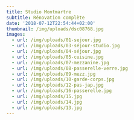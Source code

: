 ```yaml
---
title: Studio Montmartre
subtitle: Rénovation complète
date: '2018-07-12T22:54:44+02:00'
thumbnail: /img/uploads/dsc08768.jpg
images:
  - url: /img/uploads/01-sejour.jpg
  - url: /img/uploads/03-séjour-studio.jpg
  - url: /img/uploads/04-séjour.jpg
  - url: /img/uploads/05-cuisine.jpg
  - url: /img/uploads/07-mezzanine.jpg
  - url: /img/uploads/08-passerelle-verre.jpg
  - url: /img/uploads/09-mezz.jpg
  - url: /img/uploads/10-garde-corps.jpg
  - url: /img/uploads/12-pas-jap.jpg
  - url: /img/uploads/16-passerelle.jpg
  - url: /img/uploads/15.jpg
  - url: /img/uploads/14.jpg
  - url: /img/uploads/13.jpg
---
```



